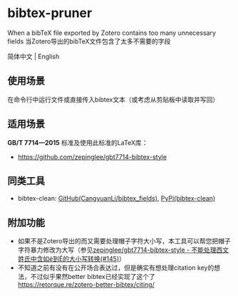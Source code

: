 # bibtex-pruner
When a bibTeX file exported by Zotero contains too many unnecessary fields
当Zotero导出的bibTeX文件包含了太多不需要的字段

简体中文 | English

## 使用场景

在命令行中运行文件或直接传入bibtex文本（或考虑从剪贴板中读取并写回）

## 适用场景

**GB/T 7714—2015** 标准及使用此标准的LaTeX库：
* https://github.com/zepinglee/gbt7714-bibtex-style

## 同类工具

* bibtex-clean: [GitHub(CangyuanLi/bibtex_fields)](https://github.com/CangyuanLi/bibtex_fields), [PyPi(bibtex-clean)](https://pypi.org/project/bibtex-clean/)

## 附加功能

* 如果不是Zotero导出的而又需要处理帽子字符大小写，本工具可以帮您把帽子字符暴力修改为大写（参见[zepinglee/gbt7714-bibtex-style - 不能处理西文姓氏中含如é到É的大小写转换(#145)](https://github.com/zepinglee/gbt7714-bibtex-style/issues/145)）
* 不知道之前有没有在公开场合表达过，但是确实有想处理citation key的想法，不过似乎果然better bibtex已经实现了这个了 https://retorque.re/zotero-better-bibtex/citing/
